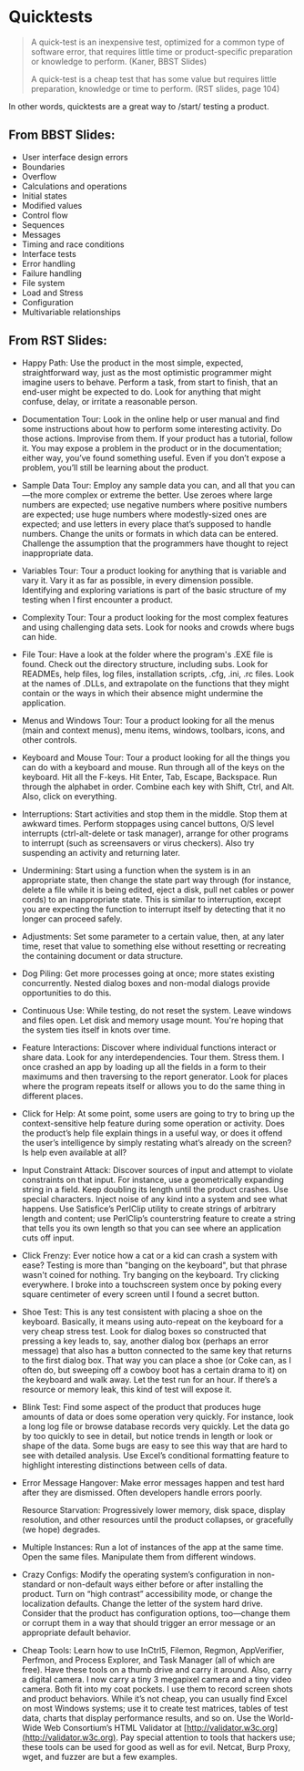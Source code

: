 # Quicktests

> A quick-test is an inexpensive test, optimized for a common type of software error, that requires little time or product-specific preparation or knowledge to perform. \(Kaner, BBST Slides\)
>
> A quick-test is a cheap test that has some value but requires little preparation, knowledge or time to perform. \(RST slides, page 104\)

In other words, quicktests are a great way to /start/ testing a product.

## From BBST Slides:

* User interface design errors
* Boundaries
* Overflow
* Calculations and operations
* Initial states
* Modified values
* Control flow
* Sequences
* Messages
* Timing and race conditions
* Interface tests
* Error handling
* Failure handling
* File system
* Load and Stress
* Configuration
* Multivariable relationships

## From RST Slides:

* Happy Path: Use the product in the most simple, expected, straightforward way, just as the most optimistic programmer might imagine users to behave. Perform a task, from start to finish, that an end-user might be expected to do. Look for anything that might confuse, delay, or irritate a reasonable person.
* Documentation Tour: Look in the online help or user manual and find some instructions about how to perform some interesting activity. Do those actions. Improvise from them. If your product has a tutorial, follow it. You may expose a problem in the product or in the documentation; either way, you’ve found something useful. Even if you don’t expose a problem, you’ll still be learning about the product.
* Sample Data Tour: Employ any sample data you can, and all that you can—the more complex or extreme the better. Use zeroes where large numbers are expected; use negative numbers where positive numbers are expected; use huge numbers where modestly-sized ones are expected; and use letters in every place that’s supposed to handle numbers. Change the units or formats in which data can be entered. Challenge the assumption that the programmers have thought to reject inappropriate data.
* Variables Tour: Tour a product looking for anything that is variable and vary it. Vary it as far as possible, in every dimension possible. Identifying and exploring variations is part of the basic structure of my testing when I first encounter a product.
* Complexity Tour: Tour a product looking for the most complex features and using challenging data sets. Look for nooks and crowds where bugs can hide.
* File Tour: Have a look at the folder where the program's .EXE file is found. Check out the directory structure, including subs. Look for READMEs, help files, log files, installation scripts, .cfg, .ini, .rc files. Look at the names of .DLLs, and extrapolate on the functions that they might contain or the ways in which their absence might undermine the application.
* Menus and Windows Tour: Tour a product looking for all the menus \(main and context menus\), menu items, windows, toolbars, icons, and other controls.
* Keyboard and Mouse Tour: Tour a product looking for all the things you can do with a keyboard and mouse. Run through all of the keys on the keyboard. Hit all the F-keys. Hit Enter, Tab, Escape, Backspace. Run through the alphabet in order. Combine each key with Shift, Ctrl, and Alt. Also, click on everything.
* Interruptions: Start activities and stop them in the middle. Stop them at awkward times. Perform stoppages using cancel buttons, O/S level interrupts \(ctrl-alt-delete or task manager\), arrange for other programs to interrupt \(such as screensavers or virus checkers\). Also try suspending an activity and returning later.
* Undermining: Start using a function when the system is in an appropriate state, then change the state part way through \(for instance, delete a file while it is being edited, eject a disk, pull net cables or power cords\) to an inappropriate state. This is similar to interruption, except you are expecting the function to interrupt itself by detecting that it no longer can proceed safely.
* Adjustments: Set some parameter to a certain value, then, at any later time, reset that value to something else without resetting or recreating the containing document or data structure.
* Dog Piling: Get more processes going at once; more states existing concurrently. Nested dialog boxes and non-modal dialogs provide opportunities to do this.
* Continuous Use: While testing, do not reset the system. Leave windows and files open. Let disk and memory usage mount. You're hoping that the system ties itself in knots over time.
* Feature Interactions: Discover where individual functions interact or share data. Look for any interdependencies. Tour them. Stress them. I once crashed an app by loading up all the fields in a form to their maximums and then traversing to the report generator. Look for places where the program repeats itself or allows you to do the same thing in different places.
* Click for Help: At some point, some users are going to try to bring up the context-sensitive help feature during some operation or activity. Does the product’s help file explain things in a useful way, or does it offend the user’s intelligence by simply restating what’s already on the screen? Is help even available at all?
* Input Constraint Attack: Discover sources of input and attempt to violate constraints on that input. For instance, use a geometrically expanding string in a field. Keep doubling its length until the product crashes. Use special characters. Inject noise of any kind into a system and see what happens. Use Satisfice’s PerlClip utility to create strings of arbitrary length and content; use PerlClip’s counterstring feature to create a string that tells you its own length so that you can see where an application cuts off input.
* Click Frenzy: Ever notice how a cat or a kid can crash a system with ease? Testing is more than "banging on the keyboard", but that phrase wasn't coined for nothing. Try banging on the keyboard. Try clicking everywhere. I broke into a touchscreen system once by poking every square centimeter of every screen until I found a secret button.
* Shoe Test: This is any test consistent with placing a shoe on the keyboard. Basically, it means using auto-repeat on the keyboard for a very cheap stress test. Look for dialog boxes so constructed that pressing a key leads to, say, another dialog box \(perhaps an error message\) that also has a button connected to the same key that returns to the first dialog box. That way you can place a shoe \(or Coke can, as I often do, but sweeping off a cowboy boot has a certain drama to it\) on the keyboard and walk away. Let the test run for an hour. If there’s a resource or memory leak, this kind of test will expose it.
* Blink Test: Find some aspect of the product that produces huge amounts of data or does some operation very quickly. For instance, look a long log file or browse database records very quickly. Let the data go by too quickly to see in detail, but notice trends in length or look or shape of the data. Some bugs are easy to see this way that are hard to see with detailed analysis. Use Excel’s conditional formatting feature to highlight interesting distinctions between cells of data.
* Error Message Hangover: Make error messages happen and test hard after they are dismissed. Often developers handle errors poorly.

  Resource Starvation: Progressively lower memory, disk space, display resolution, and other resources until the product collapses, or gracefully \(we hope\) degrades.

* Multiple Instances: Run a lot of instances of the app at the same time. Open the same files. Manipulate them from different windows.
* Crazy Configs: Modify the operating system’s configuration in non-standard or non-default ways either before or after installing the product. Turn on “high contrast” accessibility mode, or change the localization defaults. Change the letter of the system hard drive. Consider that the product has configuration options, too—change them or corrupt them in a way that should trigger an error message or an appropriate default behavior.
* Cheap Tools: Learn how to use InCtrl5, Filemon, Regmon, AppVerifier, Perfmon, and Process Explorer, and Task Manager \(all of which are free\). Have these tools on a thumb drive and carry it around. Also, carry a digital camera. I now carry a tiny 3 megapixel camera and a tiny video camera. Both fit into my coat pockets. I use them to record screen shots and product behaviors. While it’s not cheap, you can usually find Excel on most Windows systems; use it to create test matrices, tables of test data, charts that display performance results, and so on. Use the World-Wide Web Consortium’s HTML Validator at [http://validator.w3c.org](http://validator.w3c.org). Pay special attention to tools that hackers use; these tools can be used for good as well as for evil. Netcat, Burp Proxy, wget, and fuzzer are but a few examples.

